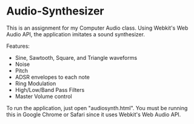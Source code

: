 Audio-Synthesizer
=================
This is an assignment for my Computer Audio class.  Using Webkit's Web Audio API, the application imitates a sound synthesizer.

Features:
- Sine, Sawtooth, Square, and Triangle waveforms
- Noise
- Pitch
- ADSR envelopes to each note
- Ring Modulation
- High/Low/Band Pass Filters
- Master Volume control

To run the application, just open "audiosynth.html".  You must be running this in Google Chrome or Safari since it uses Webkit's Web Audio API.
